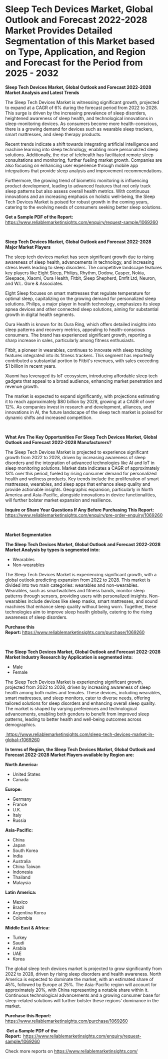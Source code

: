 <p><h1>Sleep Tech Devices Market, Global Outlook and Forecast 2022-2028 Market Provides Detailed Segmentation of this Market based on Type, Application, and Region and Forecast for the Period from 2025 - 2032</h1></p><p><strong>Sleep Tech Devices Market, Global Outlook and Forecast 2022-2028 Market Analysis and Latest Trends</strong></p>
<p><p>The Sleep Tech Devices Market is witnessing significant growth, projected to expand at a CAGR of 6% during the forecast period from 2022 to 2028. This surge is driven by the increasing prevalence of sleep disorders, heightened awareness of sleep health, and technological innovations in sleep-monitoring devices. As consumers become more health-conscious, there is a growing demand for devices such as wearable sleep trackers, smart mattresses, and sleep therapy products.</p><p>Recent trends indicate a shift towards integrating artificial intelligence and machine learning into sleep technology, enabling more personalized sleep solutions. Additionally, the rise of telehealth has facilitated remote sleep consultations and monitoring, further fueling market growth. Companies are also focusing on enhancing user experience through mobile app integrations that provide sleep analysis and improvement recommendations. </p><p>Furthermore, the growing trend of biometric monitoring is influencing product development, leading to advanced features that not only track sleep patterns but also assess overall health metrics. With continuous innovations and an increasing emphasis on holistic well-being, the Sleep Tech Devices Market is poised for robust growth in the coming years, catering to the evolving needs of consumers seeking better sleep solutions.</p></p>
<p><strong>Get a Sample PDF of the Report:&nbsp;</strong> <a href="https://www.reliablemarketinsights.com/enquiry/request-sample/1069260?utm_campaign=3498&utm_medium=2&utm_source=Github&utm_content=ia&utm_term=21032025&utm_id=sleep-tech-devices-market-global-outlook-and-forecast-2022-2028">https://www.reliablemarketinsights.com/enquiry/request-sample/1069260</a></p>
<p>&nbsp;</p>
<p><strong>Sleep Tech Devices Market, Global Outlook and Forecast 2022-2028 Major Market Players</strong></p>
<p><p>The sleep tech devices market has seen significant growth due to rising awareness of sleep health, advancements in technology, and increasing stress levels leading to sleep disorders. The competitive landscape features key players like Eight Sleep, Philips, Rhythm, Dodow, Casper, Nokia, Sleepace, Xiaomi, Oura Health, Fitbit, Sleep Shepherd, Emfit Ltd, Neuron, and W.L. Gore & Associates.</p><p>Eight Sleep focuses on smart mattresses that regulate temperature for optimal sleep, capitalizing on the growing demand for personalized sleep solutions. Philips, a major player in health technology, emphasizes its sleep apnea devices and other connected sleep solutions, aiming for substantial growth in digital health segments.</p><p>Oura Health is known for its Oura Ring, which offers detailed insights into sleep patterns and recovery metrics, appealing to health-conscious consumers. The brand has experienced significant growth, reporting a sharp increase in sales, particularly among fitness enthusiasts.</p><p>Fitbit, a pioneer in wearables, continues to innovate with sleep tracking features integrated into its fitness trackers. This segment has reportedly contributed a substantial portion to Fitbit's revenues, with sales exceeding $1 billion in recent years.</p><p>Xiaomi has leveraged its IoT ecosystem, introducing affordable sleep tech gadgets that appeal to a broad audience, enhancing market penetration and revenue growth.</p><p>The market is expected to expand significantly, with projections estimating it to reach approximately $80 billion by 2028, growing at a CAGR of over 12%. As companies invest in research and development, alliances, and innovations in AI, the future landscape of the sleep tech market is poised for dynamic shifts and increased competition.</p></p>
<p>&nbsp;</p>
<p><strong>What Are The Key Opportunities For Sleep Tech Devices Market, Global Outlook and Forecast 2022-2028 Manufacturers?</strong></p>
<p><p>The Sleep Tech Devices Market is projected to experience significant growth from 2022 to 2028, driven by increasing awareness of sleep disorders and the integration of advanced technologies like AI and IoT in sleep monitoring solutions. Market data indicates a CAGR of approximately 13% over this period, fueled by rising consumer demand for personalized health and wellness products. Key trends include the proliferation of smart mattresses, wearables, and sleep apps that enhance sleep quality and provide actionable insights. Geographic expansion, particularly in North America and Asia-Pacific, alongside innovations in device functionalities, will further bolster market expansion and resilience.</p></p>
<p><strong>Inquire or Share Your Questions If Any Before Purchasing This Report:</strong> <a href="https://www.reliablemarketinsights.com/enquiry/pre-order-enquiry/1069260?utm_campaign=3498&utm_medium=2&utm_source=Github&utm_content=ia&utm_term=21032025&utm_id=sleep-tech-devices-market-global-outlook-and-forecast-2022-2028">https://www.reliablemarketinsights.com/enquiry/pre-order-enquiry/1069260</a></p>
<p>&nbsp;</p>
<p><strong>Market Segmentation</strong></p>
<p><strong>The Sleep Tech Devices Market, Global Outlook and Forecast 2022-2028 Market Analysis by types is segmented into:</strong></p>
<p><ul><li>Wearables</li><li>Non-wearables</li></ul></p>
<p><p>The Sleep Tech Devices Market is experiencing significant growth, with a global outlook predicting expansion from 2022 to 2028. This market is divided into two main categories: wearables and non-wearables. Wearables, such as smartwatches and fitness bands, monitor sleep patterns through sensors, providing users with personalized insights. Non-wearables include devices like sleep masks, smart mattresses, and sound machines that enhance sleep quality without being worn. Together, these technologies aim to improve sleep health globally, catering to the rising awareness of sleep disorders.</p></p>
<p><strong>Purchase this Report:&nbsp;</strong><a href="https://www.reliablemarketinsights.com/purchase/1069260?utm_campaign=3498&utm_medium=2&utm_source=Github&utm_content=ia&utm_term=21032025&utm_id=sleep-tech-devices-market-global-outlook-and-forecast-2022-2028">https://www.reliablemarketinsights.com/purchase/1069260</a></p>
<p>&nbsp;</p>
<p><strong>The Sleep Tech Devices Market, Global Outlook and Forecast 2022-2028 Market Industry Research by Application is segmented into:</strong></p>
<p><ul><li>Male</li><li>Female</li></ul></p>
<p><p>The Sleep Tech Devices Market is experiencing significant growth, projected from 2022 to 2028, driven by increasing awareness of sleep health among both males and females. These devices, including wearables, smart mattresses, and sleep monitors, cater to diverse needs, offering tailored solutions for sleep disorders and enhancing overall sleep quality. The market is shaped by varying preferences and technological advancements, enabling both genders to benefit from improved sleep patterns, leading to better health and well-being outcomes across demographics.</p></p>
<p><a href="https://www.reliablemarketinsights.com/sleep-tech-devices-market-in-global-r1069260?utm_campaign=3498&utm_medium=2&utm_source=Github&utm_content=ia&utm_term=21032025&utm_id=sleep-tech-devices-market-global-outlook-and-forecast-2022-2028">&nbsp;https://www.reliablemarketinsights.com/sleep-tech-devices-market-in-global-r1069260</a></p>
<p><strong>In terms of Region, the Sleep Tech Devices Market, Global Outlook and Forecast 2022-2028 Market Players available by Region are:</strong></p>
<p>
    <p> <strong> North America: </strong>
        <ul>
            <li>United States</li>
            <li>Canada</li>
        </ul>
        </p> 
    <p> <strong> Europe: </strong>
        <ul>
            <li>Germany</li>
            <li>France</li>
            <li>U.K.</li>
            <li>Italy</li>
            <li>Russia</li>
        </ul>
        </p> 
    <p> <strong> Asia-Pacific: </strong>
        <ul>
            <li>China</li>
            <li>Japan</li>
            <li>South Korea</li>
            <li>India</li>
            <li>Australia</li>
            <li>China Taiwan</li>
            <li>Indonesia</li>
            <li>Thailand</li>
            <li>Malaysia</li>
        </ul>
        </p> 
    <p> <strong> Latin America: </strong>
        <ul>
            <li>Mexico</li>
            <li>Brazil</li>
            <li>Argentina Korea</li>
            <li>Colombia</li>
        </ul>
        </p> 
    <p> <strong> Middle East & Africa: </strong>
        <ul>
            <li>Turkey</li>
            <li>Saudi</li>
            <li>Arabia</li>
            <li>UAE</li>
            <li>Korea</li>
        </ul>
    </p>
    </p>
<p><p>The global sleep tech devices market is projected to grow significantly from 2022 to 2028, driven by rising sleep disorders and health awareness. North America is expected to dominate the market, with an estimated share of 45%, followed by Europe at 25%. The Asia-Pacific region will account for approximately 20%, with China representing a notable share within it. Continuous technological advancements and a growing consumer base for sleep-related solutions will further bolster these regions' dominance in the market.</p></p>
<p><strong>Purchase this Report: </strong><a href="https://www.reliablemarketinsights.com/purchase/1069260?utm_campaign=3498&utm_medium=2&utm_source=Github&utm_content=ia&utm_term=21032025&utm_id=sleep-tech-devices-market-global-outlook-and-forecast-2022-2028">https://www.reliablemarketinsights.com/purchase/1069260</a></p>
<p>&nbsp;<strong>Get a Sample PDF of the Report:&nbsp;&nbsp;</strong><a href="https://www.reliablemarketinsights.com/enquiry/request-sample/1069260?utm_campaign=3498&utm_medium=2&utm_source=Github&utm_content=ia&utm_term=21032025&utm_id=sleep-tech-devices-market-global-outlook-and-forecast-2022-2028">https://www.reliablemarketinsights.com/enquiry/request-sample/1069260</a></p>
<p><strong></strong></p>
<p>Check more reports on <a href="https://www.reliablemarketinsights.com/?utm_campaign=3498&utm_medium=2&utm_source=Github&utm_content=ia&utm_term=21032025&utm_id=sleep-tech-devices-market-global-outlook-and-forecast-2022-2028">https://www.reliablemarketinsights.com/</a></p>